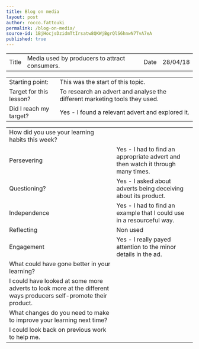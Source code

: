 ```yaml
---
title: Blog on media
layout: post
author: rocco.fattouki
permalink: /blog-on-media/
source-id: 1BjHocjsDzidmTtIrsatw8QKWjBgrQlS6hnwN7TvA7eA
published: true
---
```

<table>
  <tr>
    <td>Title</td>
    <td>Media used by producers to attract consumers.</td>
    <td>Date</td>
    <td>28/04/18</td>
  </tr>
</table>


<table>
  <tr>
    <td>Starting point:</td>
    <td>This was the start of this topic.</td>
  </tr>
  <tr>
    <td>Target for this lesson?</td>
    <td>To research an advert and analyse the different marketing tools they used. </td>
  </tr>
  <tr>
    <td>Did I reach my target? </td>
    <td>Yes - I found a relevant advert and explored it.</td>
  </tr>
</table>


<table>
  <tr>
    <td>How did you use your learning habits this week?</td>
    <td></td>
  </tr>
  <tr>
    <td>Persevering</td>
    <td>Yes - I had to find an appropriate advert and then watch it through many times.</td>
  </tr>
  <tr>
    <td>Questioning?</td>
    <td>Yes - I asked about adverts being deceiving about its product.</td>
  </tr>
  <tr>
    <td>Independence</td>
    <td>Yes -  I had to find an example that I could use in a resourceful way.</td>
  </tr>
  <tr>
    <td>Reflecting</td>
    <td>Non used</td>
  </tr>
  <tr>
    <td>Engagement</td>
    <td>Yes - I really payed attention to the minor details in the ad.</td>
  </tr>
  <tr>
    <td>What could have gone better in your learning?</td>
    <td></td>
  </tr>
  <tr>
    <td>I could have looked at some more adverts to look more at the different ways producers self-promote their product.</td>
    <td></td>
  </tr>
  <tr>
    <td>What changes do you need to make to improve your learning next time?</td>
    <td></td>
  </tr>
  <tr>
    <td>I could look back on previous work to help me.</td>
    <td></td>
  </tr>
</table>


